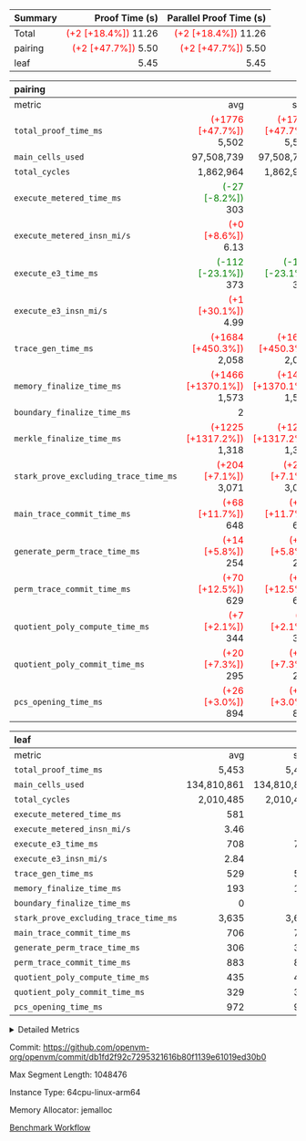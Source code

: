 | Summary | Proof Time (s) | Parallel Proof Time (s) |
|:---|---:|---:|
| Total | <span style='color: red'>(+2 [+18.4%])</span> 11.26 | <span style='color: red'>(+2 [+18.4%])</span> 11.26 |
| pairing | <span style='color: red'>(+2 [+47.7%])</span> 5.50 | <span style='color: red'>(+2 [+47.7%])</span> 5.50 |
| leaf |  5.45 |  5.45 |


| pairing |||||
|:---|---:|---:|---:|---:|
|metric|avg|sum|max|min|
| `total_proof_time_ms ` | <span style='color: red'>(+1776 [+47.7%])</span> 5,502 | <span style='color: red'>(+1776 [+47.7%])</span> 5,502 | <span style='color: red'>(+1776 [+47.7%])</span> 5,502 | <span style='color: red'>(+1776 [+47.7%])</span> 5,502 |
| `main_cells_used     ` |  97,508,739 |  97,508,739 |  97,508,739 |  97,508,739 |
| `total_cycles        ` |  1,862,964 |  1,862,964 |  1,862,964 |  1,862,964 |
| `execute_metered_time_ms` | <span style='color: green'>(-27 [-8.2%])</span> 303 | -          | -          | -          |
| `execute_metered_insn_mi/s` | <span style='color: red'>(+0 [+8.6%])</span> 6.13 | -          | -          | -          |
| `execute_e3_time_ms  ` | <span style='color: green'>(-112 [-23.1%])</span> 373 | <span style='color: green'>(-112 [-23.1%])</span> 373 | <span style='color: green'>(-112 [-23.1%])</span> 373 | <span style='color: green'>(-112 [-23.1%])</span> 373 |
| `execute_e3_insn_mi/s` | <span style='color: red'>(+1 [+30.1%])</span> 4.99 | -          | <span style='color: red'>(+1 [+30.1%])</span> 4.99 | <span style='color: red'>(+1 [+30.1%])</span> 4.99 |
| `trace_gen_time_ms   ` | <span style='color: red'>(+1684 [+450.3%])</span> 2,058 | <span style='color: red'>(+1684 [+450.3%])</span> 2,058 | <span style='color: red'>(+1684 [+450.3%])</span> 2,058 | <span style='color: red'>(+1684 [+450.3%])</span> 2,058 |
| `memory_finalize_time_ms` | <span style='color: red'>(+1466 [+1370.1%])</span> 1,573 | <span style='color: red'>(+1466 [+1370.1%])</span> 1,573 | <span style='color: red'>(+1466 [+1370.1%])</span> 1,573 | <span style='color: red'>(+1466 [+1370.1%])</span> 1,573 |
| `boundary_finalize_time_ms` |  2 |  2 |  2 |  2 |
| `merkle_finalize_time_ms` | <span style='color: red'>(+1225 [+1317.2%])</span> 1,318 | <span style='color: red'>(+1225 [+1317.2%])</span> 1,318 | <span style='color: red'>(+1225 [+1317.2%])</span> 1,318 | <span style='color: red'>(+1225 [+1317.2%])</span> 1,318 |
| `stark_prove_excluding_trace_time_ms` | <span style='color: red'>(+204 [+7.1%])</span> 3,071 | <span style='color: red'>(+204 [+7.1%])</span> 3,071 | <span style='color: red'>(+204 [+7.1%])</span> 3,071 | <span style='color: red'>(+204 [+7.1%])</span> 3,071 |
| `main_trace_commit_time_ms` | <span style='color: red'>(+68 [+11.7%])</span> 648 | <span style='color: red'>(+68 [+11.7%])</span> 648 | <span style='color: red'>(+68 [+11.7%])</span> 648 | <span style='color: red'>(+68 [+11.7%])</span> 648 |
| `generate_perm_trace_time_ms` | <span style='color: red'>(+14 [+5.8%])</span> 254 | <span style='color: red'>(+14 [+5.8%])</span> 254 | <span style='color: red'>(+14 [+5.8%])</span> 254 | <span style='color: red'>(+14 [+5.8%])</span> 254 |
| `perm_trace_commit_time_ms` | <span style='color: red'>(+70 [+12.5%])</span> 629 | <span style='color: red'>(+70 [+12.5%])</span> 629 | <span style='color: red'>(+70 [+12.5%])</span> 629 | <span style='color: red'>(+70 [+12.5%])</span> 629 |
| `quotient_poly_compute_time_ms` | <span style='color: red'>(+7 [+2.1%])</span> 344 | <span style='color: red'>(+7 [+2.1%])</span> 344 | <span style='color: red'>(+7 [+2.1%])</span> 344 | <span style='color: red'>(+7 [+2.1%])</span> 344 |
| `quotient_poly_commit_time_ms` | <span style='color: red'>(+20 [+7.3%])</span> 295 | <span style='color: red'>(+20 [+7.3%])</span> 295 | <span style='color: red'>(+20 [+7.3%])</span> 295 | <span style='color: red'>(+20 [+7.3%])</span> 295 |
| `pcs_opening_time_ms ` | <span style='color: red'>(+26 [+3.0%])</span> 894 | <span style='color: red'>(+26 [+3.0%])</span> 894 | <span style='color: red'>(+26 [+3.0%])</span> 894 | <span style='color: red'>(+26 [+3.0%])</span> 894 |

| leaf |||||
|:---|---:|---:|---:|---:|
|metric|avg|sum|max|min|
| `total_proof_time_ms ` |  5,453 |  5,453 |  5,453 |  5,453 |
| `main_cells_used     ` |  134,810,861 |  134,810,861 |  134,810,861 |  134,810,861 |
| `total_cycles        ` |  2,010,485 |  2,010,485 |  2,010,485 |  2,010,485 |
| `execute_metered_time_ms` |  581 | -          | -          | -          |
| `execute_metered_insn_mi/s` |  3.46 | -          | -          | -          |
| `execute_e3_time_ms  ` |  708 |  708 |  708 |  708 |
| `execute_e3_insn_mi/s` |  2.84 | -          |  2.84 |  2.84 |
| `trace_gen_time_ms   ` |  529 |  529 |  529 |  529 |
| `memory_finalize_time_ms` |  193 |  193 |  193 |  193 |
| `boundary_finalize_time_ms` |  0 |  0 |  0 |  0 |
| `stark_prove_excluding_trace_time_ms` |  3,635 |  3,635 |  3,635 |  3,635 |
| `main_trace_commit_time_ms` |  706 |  706 |  706 |  706 |
| `generate_perm_trace_time_ms` |  306 |  306 |  306 |  306 |
| `perm_trace_commit_time_ms` |  883 |  883 |  883 |  883 |
| `quotient_poly_compute_time_ms` |  435 |  435 |  435 |  435 |
| `quotient_poly_commit_time_ms` |  329 |  329 |  329 |  329 |
| `pcs_opening_time_ms ` |  972 |  972 |  972 |  972 |



<details>
<summary>Detailed Metrics</summary>

| group | num_segments | num_children | keygen_time_ms | insns | fri.log_blowup | execute_metered_time_ms | execute_metered_insn_mi/s | commit_exe_time_ms |
| --- | --- | --- | --- | --- | --- | --- | --- | --- |
| leaf |  | 1 |  |  | 1 |  |  |  | 
| pairing | 1 |  | 1,106 | 1,862,965 | 1 | 303 | 6.13 | 10 | 

| group | air_name | quotient_deg | interactions | constraints |
| --- | --- | --- | --- | --- |
| leaf | AccessAdapterAir<2> | 2 | 5 | 12 | 
| leaf | AccessAdapterAir<4> | 2 | 5 | 12 | 
| leaf | AccessAdapterAir<8> | 2 | 5 | 12 | 
| leaf | FriReducedOpeningAir | 2 | 39 | 71 | 
| leaf | JalRangeCheckAir | 2 | 9 | 14 | 
| leaf | NativePoseidon2Air<BabyBearParameters>, 1> | 2 | 136 | 572 | 
| leaf | PhantomAir | 2 | 3 | 5 | 
| leaf | ProgramAir | 1 | 1 | 4 | 
| leaf | VariableRangeCheckerAir | 1 | 1 | 4 | 
| leaf | VmAirWrapper<AluNativeAdapterAir, FieldArithmeticCoreAir> | 2 | 15 | 27 | 
| leaf | VmAirWrapper<BranchNativeAdapterAir, BranchEqualCoreAir<1> | 2 | 11 | 25 | 
| leaf | VmAirWrapper<NativeAdapterAir<2, 0>, PublicValuesCoreAir> | 2 | 11 | 30 | 
| leaf | VmAirWrapper<NativeLoadStoreAdapterAir<1>, NativeLoadStoreCoreAir<1> | 2 | 15 | 20 | 
| leaf | VmAirWrapper<NativeLoadStoreAdapterAir<4>, NativeLoadStoreCoreAir<4> | 2 | 15 | 20 | 
| leaf | VmAirWrapper<NativeVectorizedAdapterAir<4>, FieldExtensionCoreAir> | 2 | 15 | 27 | 
| leaf | VmConnectorAir | 2 | 5 | 11 | 
| leaf | VolatileBoundaryAir | 2 | 7 | 19 | 
| pairing | AccessAdapterAir<16> | 2 | 5 | 12 | 
| pairing | AccessAdapterAir<2> | 2 | 5 | 12 | 
| pairing | AccessAdapterAir<32> | 2 | 5 | 12 | 
| pairing | AccessAdapterAir<4> | 2 | 5 | 12 | 
| pairing | AccessAdapterAir<8> | 2 | 5 | 12 | 
| pairing | BitwiseOperationLookupAir<8> | 2 | 2 | 4 | 
| pairing | KeccakVmAir | 2 | 321 | 4,513 | 
| pairing | MemoryMerkleAir<8> | 2 | 4 | 39 | 
| pairing | PersistentBoundaryAir<8> | 2 | 3 | 7 | 
| pairing | PhantomAir | 2 | 3 | 5 | 
| pairing | Poseidon2PeripheryAir<BabyBearParameters>, 1> | 2 | 1 | 286 | 
| pairing | ProgramAir | 1 | 1 | 4 | 
| pairing | RangeTupleCheckerAir<2> | 1 | 1 | 4 | 
| pairing | Rv32HintStoreAir | 2 | 18 | 28 | 
| pairing | VariableRangeCheckerAir | 1 | 1 | 4 | 
| pairing | VmAirWrapper<Rv32BaseAluAdapterAir, BaseAluCoreAir<4, 8> | 2 | 20 | 37 | 
| pairing | VmAirWrapper<Rv32BaseAluAdapterAir, LessThanCoreAir<4, 8> | 2 | 18 | 40 | 
| pairing | VmAirWrapper<Rv32BaseAluAdapterAir, ShiftCoreAir<4, 8> | 2 | 24 | 91 | 
| pairing | VmAirWrapper<Rv32BranchAdapterAir, BranchEqualCoreAir<4> | 2 | 11 | 20 | 
| pairing | VmAirWrapper<Rv32BranchAdapterAir, BranchLessThanCoreAir<4, 8> | 2 | 13 | 35 | 
| pairing | VmAirWrapper<Rv32CondRdWriteAdapterAir, Rv32JalLuiCoreAir> | 2 | 10 | 18 | 
| pairing | VmAirWrapper<Rv32IsEqualModAdapterAir<2, 1, 32, 32>, ModularIsEqualCoreAir<32, 4, 8> | 2 | 25 | 225 | 
| pairing | VmAirWrapper<Rv32JalrAdapterAir, Rv32JalrCoreAir> | 2 | 16 | 20 | 
| pairing | VmAirWrapper<Rv32LoadStoreAdapterAir, LoadSignExtendCoreAir<4, 8> | 2 | 18 | 33 | 
| pairing | VmAirWrapper<Rv32LoadStoreAdapterAir, LoadStoreCoreAir<4> | 2 | 17 | 40 | 
| pairing | VmAirWrapper<Rv32MultAdapterAir, DivRemCoreAir<4, 8> | 2 | 25 | 84 | 
| pairing | VmAirWrapper<Rv32MultAdapterAir, MulHCoreAir<4, 8> | 2 | 24 | 31 | 
| pairing | VmAirWrapper<Rv32MultAdapterAir, MultiplicationCoreAir<4, 8> | 2 | 19 | 19 | 
| pairing | VmAirWrapper<Rv32RdWriteAdapterAir, Rv32AuipcCoreAir> | 2 | 12 | 14 | 
| pairing | VmAirWrapper<Rv32VecHeapAdapterAir<1, 2, 2, 32, 32>, FieldExpressionCoreAir> | 2 | 415 | 480 | 
| pairing | VmAirWrapper<Rv32VecHeapAdapterAir<2, 1, 1, 32, 32>, FieldExpressionCoreAir> | 2 | 158 | 190 | 
| pairing | VmAirWrapper<Rv32VecHeapAdapterAir<2, 2, 2, 32, 32>, FieldExpressionCoreAir> | 2 | 428 | 457 | 
| pairing | VmConnectorAir | 2 | 5 | 11 | 

| group | air_name | idx | rows | prep_cols | perm_cols | main_cols | cells |
| --- | --- | --- | --- | --- | --- | --- | --- |
| leaf | AccessAdapterAir<2> | 0 | 1,048,576 |  | 16 | 11 | 28,311,552 | 
| leaf | AccessAdapterAir<4> | 0 | 524,288 |  | 16 | 13 | 15,204,352 | 
| leaf | AccessAdapterAir<8> | 0 | 16,384 |  | 16 | 17 | 540,672 | 
| leaf | FriReducedOpeningAir | 0 | 1,048,576 |  | 84 | 27 | 116,391,936 | 
| leaf | JalRangeCheckAir | 0 | 65,536 |  | 28 | 12 | 2,621,440 | 
| leaf | NativePoseidon2Air<BabyBearParameters>, 1> | 0 | 131,072 |  | 312 | 398 | 93,061,120 | 
| leaf | PhantomAir | 0 | 32,768 |  | 12 | 6 | 589,824 | 
| leaf | ProgramAir | 0 | 1,048,576 |  | 8 | 10 | 18,874,368 | 
| leaf | VariableRangeCheckerAir | 0 | 262,144 | 2 | 8 | 1 | 2,359,296 | 
| leaf | VmAirWrapper<AluNativeAdapterAir, FieldArithmeticCoreAir> | 0 | 1,048,576 |  | 36 | 29 | 68,157,440 | 
| leaf | VmAirWrapper<BranchNativeAdapterAir, BranchEqualCoreAir<1> | 0 | 262,144 |  | 28 | 23 | 13,369,344 | 
| leaf | VmAirWrapper<NativeAdapterAir<2, 0>, PublicValuesCoreAir> | 0 | 64 |  | 28 | 27 | 3,520 | 
| leaf | VmAirWrapper<NativeLoadStoreAdapterAir<1>, NativeLoadStoreCoreAir<1> | 0 | 524,288 |  | 40 | 21 | 31,981,568 | 
| leaf | VmAirWrapper<NativeLoadStoreAdapterAir<4>, NativeLoadStoreCoreAir<4> | 0 | 131,072 |  | 40 | 27 | 8,781,824 | 
| leaf | VmAirWrapper<NativeVectorizedAdapterAir<4>, FieldExtensionCoreAir> | 0 | 262,144 |  | 36 | 38 | 19,398,656 | 
| leaf | VmConnectorAir | 0 | 2 | 1 | 16 | 5 | 42 | 
| leaf | VolatileBoundaryAir | 0 | 262,144 |  | 20 | 12 | 8,388,608 | 

| group | air_name | segment | rows | prep_cols | perm_cols | main_cols | cells |
| --- | --- | --- | --- | --- | --- | --- | --- |
| pairing | AccessAdapterAir<16> | 0 | 262,144 |  | 16 | 25 | 10,747,904 | 
| pairing | AccessAdapterAir<32> | 0 | 131,072 |  | 16 | 41 | 7,471,104 | 
| pairing | AccessAdapterAir<8> | 0 | 524,288 |  | 16 | 17 | 17,301,504 | 
| pairing | BitwiseOperationLookupAir<8> | 0 | 65,536 | 3 | 8 | 2 | 655,360 | 
| pairing | MemoryMerkleAir<8> | 0 | 32,768 |  | 16 | 32 | 1,572,864 | 
| pairing | PersistentBoundaryAir<8> | 0 | 32,768 |  | 12 | 20 | 1,048,576 | 
| pairing | PhantomAir | 0 | 1 |  | 12 | 6 | 18 | 
| pairing | Poseidon2PeripheryAir<BabyBearParameters>, 1> | 0 | 32,768 |  | 8 | 300 | 10,092,544 | 
| pairing | ProgramAir | 0 | 32,768 |  | 8 | 10 | 589,824 | 
| pairing | RangeTupleCheckerAir<2> | 0 | 524,288 | 2 | 8 | 1 | 4,718,592 | 
| pairing | Rv32HintStoreAir | 0 | 256 |  | 44 | 32 | 19,456 | 
| pairing | VariableRangeCheckerAir | 0 | 262,144 | 2 | 8 | 1 | 2,359,296 | 
| pairing | VmAirWrapper<Rv32BaseAluAdapterAir, BaseAluCoreAir<4, 8> | 0 | 1,048,576 |  | 52 | 36 | 92,274,688 | 
| pairing | VmAirWrapper<Rv32BaseAluAdapterAir, LessThanCoreAir<4, 8> | 0 | 65,536 |  | 40 | 37 | 5,046,272 | 
| pairing | VmAirWrapper<Rv32BaseAluAdapterAir, ShiftCoreAir<4, 8> | 0 | 2,048 |  | 52 | 53 | 215,040 | 
| pairing | VmAirWrapper<Rv32BranchAdapterAir, BranchEqualCoreAir<4> | 0 | 262,144 |  | 28 | 26 | 14,155,776 | 
| pairing | VmAirWrapper<Rv32BranchAdapterAir, BranchLessThanCoreAir<4, 8> | 0 | 131,072 |  | 32 | 32 | 8,388,608 | 
| pairing | VmAirWrapper<Rv32CondRdWriteAdapterAir, Rv32JalLuiCoreAir> | 0 | 8,192 |  | 28 | 18 | 376,832 | 
| pairing | VmAirWrapper<Rv32IsEqualModAdapterAir<2, 1, 32, 32>, ModularIsEqualCoreAir<32, 4, 8> | 0 | 32 |  | 56 | 166 | 7,104 | 
| pairing | VmAirWrapper<Rv32JalrAdapterAir, Rv32JalrCoreAir> | 0 | 65,536 |  | 36 | 28 | 4,194,304 | 
| pairing | VmAirWrapper<Rv32LoadStoreAdapterAir, LoadStoreCoreAir<4> | 0 | 1,048,576 |  | 52 | 41 | 97,517,568 | 
| pairing | VmAirWrapper<Rv32MultAdapterAir, MulHCoreAir<4, 8> | 0 | 256 |  | 72 | 39 | 28,416 | 
| pairing | VmAirWrapper<Rv32MultAdapterAir, MultiplicationCoreAir<4, 8> | 0 | 512 |  | 52 | 31 | 42,496 | 
| pairing | VmAirWrapper<Rv32RdWriteAdapterAir, Rv32AuipcCoreAir> | 0 | 32,768 |  | 28 | 20 | 1,572,864 | 
| pairing | VmAirWrapper<Rv32VecHeapAdapterAir<2, 1, 1, 32, 32>, FieldExpressionCoreAir> | 0 | 1,024 |  | 320 | 263 | 596,992 | 
| pairing | VmAirWrapper<Rv32VecHeapAdapterAir<2, 2, 2, 32, 32>, FieldExpressionCoreAir> | 0 | 16,384 |  | 604 | 497 | 18,038,784 | 
| pairing | VmConnectorAir | 0 | 2 | 1 | 16 | 5 | 42 | 

| group | idx | trace_gen_time_ms | total_proof_time_ms | total_cycles | total_cells | stark_prove_excluding_trace_time_ms | quotient_poly_compute_time_ms | quotient_poly_commit_time_ms | perm_trace_commit_time_ms | pcs_opening_time_ms | memory_finalize_time_ms | main_trace_commit_time_ms | main_cells_used | insns | generate_perm_trace_time_ms | execute_metered_time_ms | execute_metered_insn_mi/s | execute_e3_time_ms | execute_e3_insn_mi/s | boundary_finalize_time_ms |
| --- | --- | --- | --- | --- | --- | --- | --- | --- | --- | --- | --- | --- | --- | --- | --- | --- | --- | --- | --- | --- |
| leaf | 0 | 529 | 5,453 | 2,010,485 | 428,035,562 | 3,635 | 435 | 329 | 883 | 972 | 193 | 706 | 134,810,861 | 2,010,486 | 306 | 581 | 3.46 | 708 | 2.84 | 0 | 

| group | idx | trace_height_constraint | weighted_sum | threshold |
| --- | --- | --- | --- | --- |
| leaf | 0 | 0 | 7,274,628 | 2,013,265,921 | 
| leaf | 0 | 1 | 45,531,392 | 2,013,265,921 | 
| leaf | 0 | 2 | 3,637,314 | 2,013,265,921 | 
| leaf | 0 | 3 | 44,859,652 | 2,013,265,921 | 
| leaf | 0 | 4 | 262,144 | 2,013,265,921 | 
| leaf | 0 | 5 | 102,875,850 | 2,013,265,921 | 

| group | segment | trace_gen_time_ms | total_proof_time_ms | total_cycles | total_cells | stark_prove_excluding_trace_time_ms | quotient_poly_compute_time_ms | quotient_poly_commit_time_ms | perm_trace_commit_time_ms | pcs_opening_time_ms | merkle_finalize_time_ms | memory_finalize_time_ms | main_trace_commit_time_ms | main_cells_used | insns | generate_perm_trace_time_ms | execute_e3_time_ms | execute_e3_insn_mi/s | boundary_finalize_time_ms |
| --- | --- | --- | --- | --- | --- | --- | --- | --- | --- | --- | --- | --- | --- | --- | --- | --- | --- | --- | --- |
| pairing | 0 | 2,058 | 5,502 | 1,862,964 | 304,931,516 | 3,071 | 344 | 295 | 629 | 894 | 1,318 | 1,573 | 648 | 97,508,739 | 1,862,965 | 254 | 373 | 4.99 | 2 | 

| group | segment | trace_height_constraint | weighted_sum | threshold |
| --- | --- | --- | --- | --- |
| pairing | 0 | 0 | 5,382,342 | 2,013,265,921 | 
| pairing | 0 | 1 | 18,152,512 | 2,013,265,921 | 
| pairing | 0 | 2 | 2,691,171 | 2,013,265,921 | 
| pairing | 0 | 3 | 25,000,068 | 2,013,265,921 | 
| pairing | 0 | 4 | 131,072 | 2,013,265,921 | 
| pairing | 0 | 5 | 65,536 | 2,013,265,921 | 
| pairing | 0 | 6 | 6,016,192 | 2,013,265,921 | 
| pairing | 0 | 7 | 4,096 | 2,013,265,921 | 
| pairing | 0 | 8 | 58,426,029 | 2,013,265,921 | 

</details>


Commit: https://github.com/openvm-org/openvm/commit/db1fd2f92c7295321616b80f1139e61019ed30b0

Max Segment Length: 1048476

Instance Type: 64cpu-linux-arm64

Memory Allocator: jemalloc

[Benchmark Workflow](https://github.com/openvm-org/openvm/actions/runs/15861496971)

